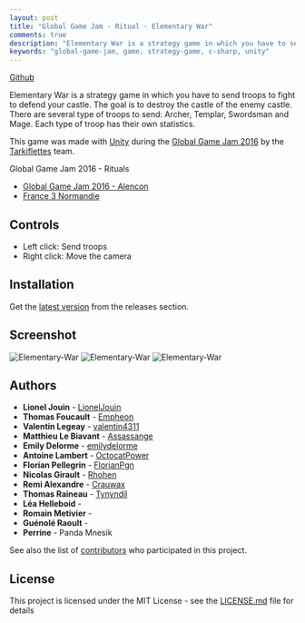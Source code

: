 ```yaml
---
layout: post
title: "Global Game Jam - Ritual - Elementary War"
comments: true
description: "Elementary War is a strategy game in which you have to send troops to fight to defend your castle. Global Game Jam 2016 - Ritual"
keywords: "global-game-jam, game, strategy-game, c-sharp, unity"
---
```


[Github](https://github.com/Tarkiflettes/Elementary-War)

Elementary War is a strategy game in which you have to send troops to fight to defend your castle. The goal is to destroy the castle of the enemy castle. There are several type of troops to send: Archer, Templar, Swordsman and Mage. Each type of troop has their own statistics.

This game was made with [Unity](https://unity3d.com/) during the [Global Game Jam 2016](https://globalgamejam.org/2016/games) by the [Tarkiflettes](https://github.com/Tarkiflettes) team.

Global Game Jam 2016 - Rituals

* [Global Game Jam 2016 - Alencon](https://globalgamejam.org/2016/jam-sites/alen%C3%A7on-startech61)
* [France 3 Normandie](https://france3-regions.francetvinfo.fr/normandie/orne/alencon/global-game-jam-48-heures-creer-maximum-jeux-video-917467.html)

## Controls

* Left click: Send troops 
* Right click: Move the camera

## Installation

Get the [latest version](https://github.com/Tarkiflettes/Elementary-War/releases) from the releases section.

## Screenshot

![Elementary-War](https://i.imgur.com/xeXjH5a.png)
![Elementary-War](https://i.imgur.com/mBEKK1x.png)
![Elementary-War](https://i.imgur.com/nUxCAmv.png)

## Authors

* **Lionel Jouin** - [LionelJouin](https://github.com/LionelJouin)
* **Thomas Foucault** - [Empheon](https://github.com/Empheon)
* **Valentin Legeay** - [valentin4311](https://github.com/valentin4311)
* **Matthieu Le Biavant** - [Assassange](https://github.com/Assassange)
* **Emily Delorme** - [emilydelorme](https://github.com/emilydelorme)
* **Antoine Lambert** - [OctocatPower](https://github.com/OctocatPower)
* **Florian Pellegrin** - [FlorianPgn](https://github.com/FlorianPgn)
* **Nicolas Girault** - [Rhohen](https://github.com/Rhohen)
* **Remi Alexandre** - [Crauwax](https://github.com/Crauwax)
* **Thomas Raineau** - [Tynyndil](https://github.com/Tynyndil)
* **Léa Helleboid** - [](https://github.com/)
* **Romain Metivier** - [](https://github.com/)
* **Guénolé Raoult** - [](https://github.com/)
* **Perrine** - Panda Mnesik

See also the list of [contributors](https://github.com/Tarkiflettes/Elementary-War/graphs/contributors) who participated in this project.

## License

This project is licensed under the MIT License - see the [LICENSE.md](LICENSE.md) file for details